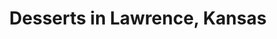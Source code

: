 ---
active: true
aliases:
- birthday cakes
- cake pops
- cakes
- cookies
- cupcakes
- dessert
- diy cupcake kits
- donuts
- frozen-yogurt
- sample cake boxes
description: Desserts restaurants offering curbside, takeout, and delivery food in
  Lawrence, Kansas
name: Desserts
redirect_from:
- /cuisines/birthday-cakes/
- /cuisines/cake-pops/
- /cuisines/cakes/
- /cuisines/cookies/
- /cuisines/cupcakes/
- /cuisines/dessert/
- /cuisines/diy-cupcake-kits/
- /cuisines/donuts/
- /cuisines/frozen-yogurt/
- /cuisines/sample-cake-boxes/
sitemap: true
slug: desserts
title: Desserts in Lawrence, Kansas
---